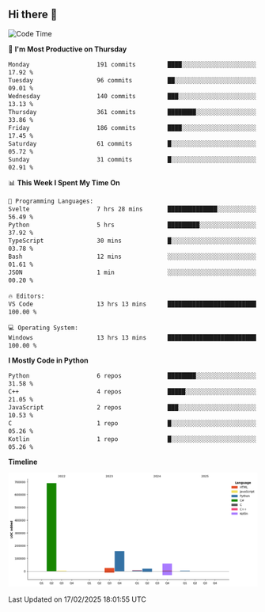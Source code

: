 ## Hi there 👋

<!--START_SECTION:waka-->
![Code Time](http://img.shields.io/badge/Code%20Time-26%20hrs%2022%20mins-blue)

📅 **I'm Most Productive on Thursday** 

```text
Monday                   191 commits         ████░░░░░░░░░░░░░░░░░░░░░   17.92 % 
Tuesday                  96 commits          ██░░░░░░░░░░░░░░░░░░░░░░░   09.01 % 
Wednesday                140 commits         ███░░░░░░░░░░░░░░░░░░░░░░   13.13 % 
Thursday                 361 commits         ████████░░░░░░░░░░░░░░░░░   33.86 % 
Friday                   186 commits         ████░░░░░░░░░░░░░░░░░░░░░   17.45 % 
Saturday                 61 commits          █░░░░░░░░░░░░░░░░░░░░░░░░   05.72 % 
Sunday                   31 commits          █░░░░░░░░░░░░░░░░░░░░░░░░   02.91 % 
```


📊 **This Week I Spent My Time On** 

```text
💬 Programming Languages: 
Svelte                   7 hrs 28 mins       ██████████████░░░░░░░░░░░   56.49 % 
Python                   5 hrs               █████████░░░░░░░░░░░░░░░░   37.92 % 
TypeScript               30 mins             █░░░░░░░░░░░░░░░░░░░░░░░░   03.78 % 
Bash                     12 mins             ░░░░░░░░░░░░░░░░░░░░░░░░░   01.61 % 
JSON                     1 min               ░░░░░░░░░░░░░░░░░░░░░░░░░   00.20 % 

🔥 Editors: 
VS Code                  13 hrs 13 mins      █████████████████████████   100.00 % 

💻 Operating System: 
Windows                  13 hrs 13 mins      █████████████████████████   100.00 % 
```

**I Mostly Code in Python** 

```text
Python                   6 repos             ████████░░░░░░░░░░░░░░░░░   31.58 % 
C++                      4 repos             █████░░░░░░░░░░░░░░░░░░░░   21.05 % 
JavaScript               2 repos             ███░░░░░░░░░░░░░░░░░░░░░░   10.53 % 
C                        1 repo              █░░░░░░░░░░░░░░░░░░░░░░░░   05.26 % 
Kotlin                   1 repo              █░░░░░░░░░░░░░░░░░░░░░░░░   05.26 % 
```



**Timeline**

![Lines of Code chart](https://raw.githubusercontent.com/DrDiam/DrDiam/main/assets/bar_graph.png)


 Last Updated on 17/02/2025 18:01:55 UTC
<!--END_SECTION:waka-->
